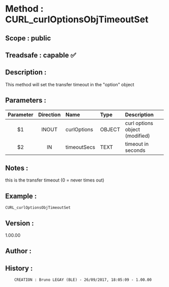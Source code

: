 ﻿# **Method :** CURL_curlOptionsObjTimeoutSet
## **Scope :** public
## **Treadsafe :** capable ✅ 
## **Description :** 
This method will set the transfer timeout in the "option" object
## **Parameters :** 
| Parameter | Direction | Name | Type | Description | 
|:----:|:----:|:----|:----|:----| 
| $1 | INOUT | curlOptions | OBJECT | curl options object (modified) | 
| $2 | IN | timeoutSecs | TEXT | timeout in seconds | 

## **Notes :** 
this is the transfer timeout (0 = never times out)
## **Example :** 
```
CURL_curlOptionsObjTimeoutSet
```
## **Version :** 
1.00.00
## **Author :** 

## **History :** 
 
        CREATION : Bruno LEGAY (BLE) - 26/09/2017, 18:05:09 - 1.00.00
